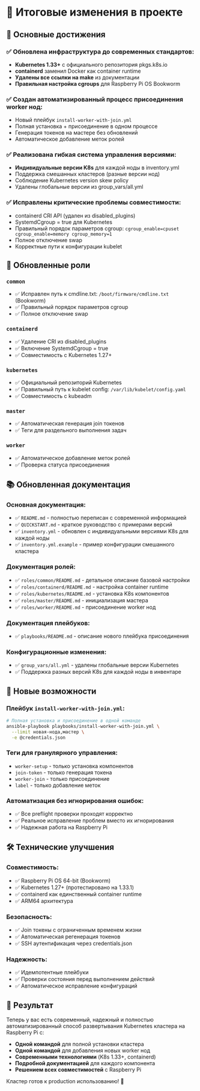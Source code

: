 # 📝 Итоговые изменения в проекте

## 🎯 Основные достижения

### ✅ Обновлена инфраструктура до современных стандартов:
- **Kubernetes 1.33+** с официального репозитория pkgs.k8s.io
- **containerd** заменил Docker как container runtime
- **Удалены все ссылки на make** из документации
- **Правильная настройка cgroups** для Raspberry Pi OS Bookworm

### ✅ Создан автоматизированный процесс присоединения worker нод:
- Новый плейбук `install-worker-with-join.yml`
- Полная установка + присоединение в одном процессе
- Генерация токенов на мастере без обновлений
- Автоматическое добавление меток ролей

### ✅ Реализована гибкая система управления версиями:
- **Индивидуальные версии K8s** для каждой ноды в inventory.yml
- Поддержка смешанных кластеров (разные версии нод)
- Соблюдение Kubernetes version skew policy
- Удалены глобальные версии из group_vars/all.yml

### ✅ Исправлены критические проблемы совместимости:
- containerd CRI API (удален из disabled_plugins)
- SystemdCgroup = true для Kubernetes
- Правильный порядок параметров cgroup: `cgroup_enable=cpuset cgroup_enable=memory cgroup_memory=1`
- Полное отключение swap
- Корректные пути к конфигурации kubelet

## 🔧 Обновленные роли

### `common`
- ✅ Исправлен путь к cmdline.txt: `/boot/firmware/cmdline.txt` (Bookworm)
- ✅ Правильный порядок параметров cgroup
- ✅ Полное отключение swap

### `containerd`
- ✅ Удаление CRI из disabled_plugins
- ✅ Включение SystemdCgroup = true
- ✅ Совместимость с Kubernetes 1.27+

### `kubernetes`
- ✅ Официальный репозиторий Kubernetes
- ✅ Правильный путь к kubelet config: `/var/lib/kubelet/config.yaml`
- ✅ Совместимость с kubeadm

### `master`
- ✅ Автоматическая генерация join токенов
- ✅ Теги для раздельного выполнения задач

### `worker`
- ✅ Автоматическое добавление меток ролей
- ✅ Проверка статуса присоединения

## 📚 Обновленная документация

### Основная документация:
- ✅ `README.md` - полностью переписан с современной информацией
- ✅ `QUICKSTART.md` - краткое руководство с примерами версий
- ✅ `inventory.yml` - обновлен с индивидуальными версиями K8s для каждой ноды
- ✅ `inventory.yml.example` - пример конфигурации смешанного кластера

### Документация ролей:
- ✅ `roles/common/README.md` - детальное описание базовой настройки
- ✅ `roles/containerd/README.md` - настройка container runtime
- ✅ `roles/kubernetes/README.md` - установка K8s компонентов
- ✅ `roles/master/README.md` - инициализация мастера
- ✅ `roles/worker/README.md` - присоединение worker нод

### Документация плейбуков:
- ✅ `playbooks/README.md` - описание нового плейбука присоединения

### Конфигурационные изменения:
- ✅ `group_vars/all.yml` - удалены глобальные версии Kubernetes
- ✅ Поддержка разных версий K8s для каждой ноды в инвентаре

## 🚀 Новые возможности

### Плейбук `install-worker-with-join.yml`:
```bash
# Полная установка и присоединение в одной команде
ansible-playbook playbooks/install-worker-with-join.yml \
  --limit новая-нода,мастер \
  -e @credentials.json
```

### Теги для гранулярного управления:
- `worker-setup` - только установка компонентов
- `join-token` - только генерация токена
- `worker-join` - только присоединение
- `label` - только добавление меток

### Автоматизация без игнорирования ошибок:
- ✅ Все preflight проверки проходят корректно
- ✅ Реальное исправление проблем вместо их игнорирования
- ✅ Надежная работа на Raspberry Pi

## 🛠️ Технические улучшения

### Совместимость:
- ✅ Raspberry Pi OS 64-bit (Bookworm)
- ✅ Kubernetes 1.27+ (протестировано на 1.33.1)
- ✅ containerd как единственный container runtime
- ✅ ARM64 архитектура

### Безопасность:
- ✅ Join токены с ограниченным временем жизни
- ✅ Автоматическая регенерация токенов
- ✅ SSH аутентификация через credentials.json

### Надежность:
- ✅ Идемпотентные плейбуки
- ✅ Проверки состояния перед выполнением действий
- ✅ Автоматическое исправление конфигураций

## 🎊 Результат

Теперь у вас есть современный, надежный и полностью автоматизированный способ развертывания Kubernetes кластера на Raspberry Pi с:

- **Одной командой** для полной установки кластера
- **Одной командой** для добавления новых worker нод
- **Современными технологиями** (K8s 1.33+, containerd)
- **Подробной документацией** для каждого компонента
- **Решением всех совместимостей** с Raspberry Pi

Кластер готов к production использованию! 🎯
